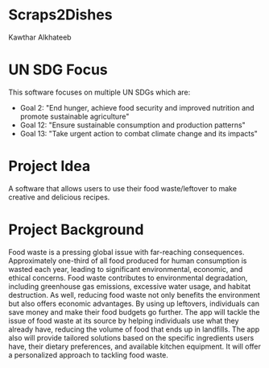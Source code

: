 # Scraps2Dishes

Kawthar Alkhateeb 

# UN SDG Focus 
This software focuses on multiple UN SDGs which are: 
* Goal 2: "End hunger, achieve food security and improved nutrition and promote sustainable agriculture"
* Goal 12: "Ensure sustainable consumption and production patterns"
* Goal 13: "Take urgent action to combat climate change and its impacts"

# Project Idea
A software that allows users to use their food waste/leftover to make creative and delicious recipes. 

# Project Background
Food waste is a pressing global issue with far-reaching consequences. Approximately one-third of all food produced for human consumption is wasted each year, leading to significant environmental, economic, and ethical concerns. Food waste contributes to environmental degradation, including greenhouse gas emissions, excessive water usage, and habitat destruction. As well, reducing food waste not only benefits the environment but also offers economic advantages. By using up leftovers, individuals can save money and make their food budgets go further.
The app will tackle the issue of food waste at its source by helping individuals use what they already have, reducing the volume of food that ends up in landfills.
The app also will provide tailored solutions based on the specific ingredients users have, their dietary preferences, and available kitchen equipment. It will offer a personalized approach to tackling food waste.


